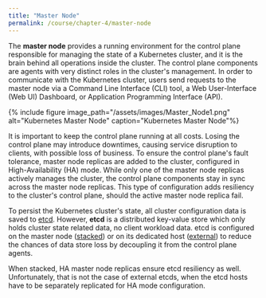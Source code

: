 ```yaml
---
title: "Master Node"
permalink: /course/chapter-4/master-node
---
```

The **master node** provides a running environment for the control plane responsible for managing the state of a Kubernetes cluster, and it is the brain behind all operations inside the cluster. The control plane components are agents with very distinct roles in the cluster's management. In order to communicate with the Kubernetes cluster, users send requests to the master node via a Command Line Interface (CLI) tool, a Web User-Interface (Web UI) Dashboard, or Application Programming Interface (API).

{% include figure image_path="/assets/images/Master_Node1.png" alt="Kubernetes Master Node" caption="Kubernetes Master Node"%}

It is important to keep the control plane running at all costs. Losing the control plane may introduce downtimes, causing service disruption to clients, with possible loss of business. To ensure the control plane's fault tolerance, master node replicas are added to the cluster, configured in High-Availability (HA) mode. While only one of the master node replicas actively manages the cluster, the control plane components stay in sync across the master node replicas. This type of configuration adds resiliency to the cluster's control plane, should the active master node replica fail.

To persist the Kubernetes cluster's state, all cluster configuration data is saved to [etcd](https://github.com/etcd-io). However, **etcd** is a distributed key-value store which only holds cluster state related data, no client workload data. etcd is configured on the master node ([stacked](https://kubernetes.io/docs/setup/independent/ha-topology/#stacked-etcd-topology)) or on its dedicated host ([external](https://kubernetes.io/docs/setup/independent/ha-topology/#external-etcd-topology)) to reduce the chances of data store loss by decoupling it from the control plane agents.

When stacked, HA master node replicas ensure etcd resiliency as well. Unfortunately, that is not the case of external etcds, when the etcd hosts have to be separately replicated for HA mode configuration.